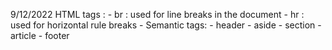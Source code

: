 9/12/2022
    HTML tags :
        - br : used for line breaks in the document
        - hr : used for horizontal rule breaks
        - Semantic tags:
            - header
            - aside
            - section
            - article
            - footer
            